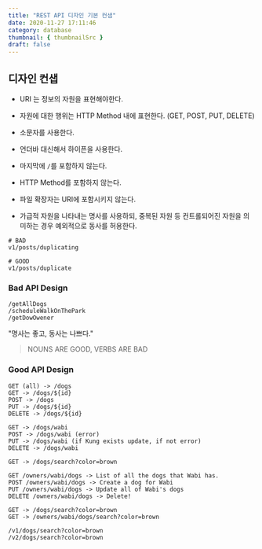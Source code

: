 ```yaml
---
title: "REST API 디자인 기본 컨샙"
date: 2020-11-27 17:11:46
category: database
thumbnail: { thumbnailSrc }
draft: false
---
```


## 디자인 컨샙

- URI 는 정보의 자원을 표현해야한다.
- 자원에 대한 행위는 HTTP Method 내에 표현한다. (GET, POST, PUT, DELETE)

- 소문자를 사용한다.
- 언더바 대신해서 하이픈을 사용한다.
- 마지막에 `/`를 포함하지 않는다.
- HTTP Method를 포함하지 않는다.
- 파일 확장자는 URI에 포함시키지 않는다.
- 가급적 자원을 나타내는 명사를 사용하되, 중복된 자원 등 컨트롤되어진 자원을 의미하는 경우 예외적으로 동사를 허용한다.

```
# BAD
v1/posts/duplicating

# GOOD
v1/posts/duplicate
```

### Bad API Design

```
/getAllDogs
/scheduleWalkOnThePark
/getDowOwener
```

"명사는 좋고, 동사는 나쁘다."

> NOUNS ARE GOOD, VERBS ARE BAD

### Good API Design
```
GET (all) -> /dogs
GET -> /dogs/${id}
POST -> /dogs
PUT -> /dogs/${id}
DELETE -> /dogs/${id}

GET -> /dogs/wabi
POST -> /dogs/wabi (error)
PUT -> /dogs/wabi (if Kung exists update, if not error)
DELETE -> /dogs/wabi

GET -> /dogs/search?color=brown

GET /owners/wabi/dogs -> List of all the dogs that Wabi has.
POST /owners/wabi/dogs -> Create a dog for Wabi
PUT /owners/wabi/dogs -> Update all of Wabi's dogs
DELETE /owners/wabi/dogs -> Delete!

GET -> /dogs/search?color=brown
GET -> /owners/wabi/dogs/search?color=brown

/v1/dogs/search?color=brown
/v2/dogs/search?color=brown
```